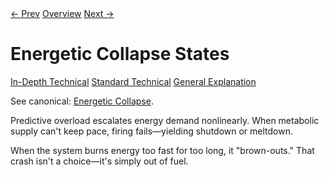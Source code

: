 <link rel="stylesheet" href="../assets/css/tabs.css">
<script src="../assets/js/tabstate.js"></script>

<div class="navline">
  <a data-nav href="./predictive-coding-learning.md">← Prev</a>
  <a data-nav href="../index.md">Overview</a>
  <a data-nav href="./implications.md">Next →</a>
</div>

# Energetic Collapse States

<div class="tabset">
  <div class="tab-choices">
    <a href="#" data-tab="tab-tech">In-Depth Technical</a>
    <a href="#" data-tab="tab-std">Standard Technical</a>
    <a href="#" data-tab="tab-gen">General Explanation</a>
  </div>

  <div id="tab-tech" class="tab-panel">
    <p class="note">
      See canonical: <a href="../higher-resolution-hypothesis.md#energetic-collapse-states-shutdowns-and-meltdowns">Energetic Collapse</a>.
    </p>
  </div>

  <div id="tab-std" class="tab-panel">
    <p>Predictive overload escalates energy demand nonlinearly. When metabolic supply can't keep pace, firing fails—yielding shutdown or meltdown.</p>
  </div>

  <div id="tab-gen" class="tab-panel">
    <p>When the system burns energy too fast for too long, it "brown-outs." That crash isn't a choice—it's simply out of fuel.</p>
  </div>
</div>
